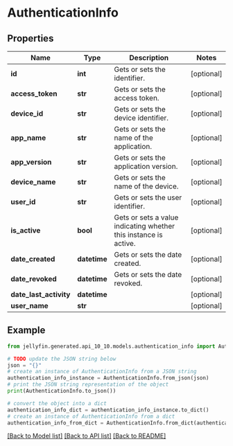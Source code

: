 # AuthenticationInfo


## Properties

Name | Type | Description | Notes
------------ | ------------- | ------------- | -------------
**id** | **int** | Gets or sets the identifier. | [optional] 
**access_token** | **str** | Gets or sets the access token. | [optional] 
**device_id** | **str** | Gets or sets the device identifier. | [optional] 
**app_name** | **str** | Gets or sets the name of the application. | [optional] 
**app_version** | **str** | Gets or sets the application version. | [optional] 
**device_name** | **str** | Gets or sets the name of the device. | [optional] 
**user_id** | **str** | Gets or sets the user identifier. | [optional] 
**is_active** | **bool** | Gets or sets a value indicating whether this instance is active. | [optional] 
**date_created** | **datetime** | Gets or sets the date created. | [optional] 
**date_revoked** | **datetime** | Gets or sets the date revoked. | [optional] 
**date_last_activity** | **datetime** |  | [optional] 
**user_name** | **str** |  | [optional] 

## Example

```python
from jellyfin.generated.api_10_10.models.authentication_info import AuthenticationInfo

# TODO update the JSON string below
json = "{}"
# create an instance of AuthenticationInfo from a JSON string
authentication_info_instance = AuthenticationInfo.from_json(json)
# print the JSON string representation of the object
print(AuthenticationInfo.to_json())

# convert the object into a dict
authentication_info_dict = authentication_info_instance.to_dict()
# create an instance of AuthenticationInfo from a dict
authentication_info_from_dict = AuthenticationInfo.from_dict(authentication_info_dict)
```
[[Back to Model list]](../README.md#documentation-for-models) [[Back to API list]](../README.md#documentation-for-api-endpoints) [[Back to README]](../README.md)


